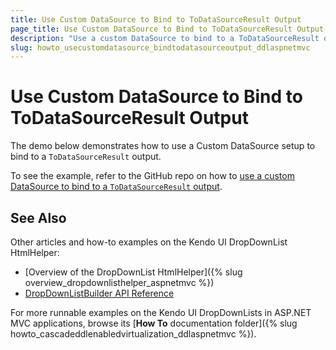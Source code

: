 ```yaml
---
title: Use Custom DataSource to Bind to ToDataSourceResult Output
page_title: Use Custom DataSource to Bind to ToDataSourceResult Output | Kendo UI DropDownList HtmlHelper
description: "Use a custom DataSource to bind to a ToDataSourceResult output in ASP.NET MVC applications."
slug: howto_usecustomdatasource_bindtodatasourceoutput_ddlaspnetmvc
---
```


# Use Custom DataSource to Bind to ToDataSourceResult Output

The demo below demonstrates how to use a Custom DataSource setup to bind to a `ToDataSourceResult` output.

To see the example, refer to the GitHub repo on how to [use a custom DataSource to bind to a `ToDataSourceResult` output](https://github.com/telerik/ui-for-aspnet-mvc-examples/tree/master/dropdownlist/KendoDropDownListCustomDataSource).

## See Also

Other articles and how-to examples on the Kendo UI DropDownList HtmlHelper:

* [Overview of the DropDownList HtmlHelper]({% slug overview_dropdownlisthelper_aspnetmvc %})
* [DropDownListBuilder API Reference](/api/Kendo.Mvc.UI.Fluent/DropDownListBuilder)

For more runnable examples on the Kendo UI DropDownLists in ASP.NET MVC applications, browse its [**How To** documentation folder]({% slug howto_cascadeddlenabledvirtualization_ddlaspnetmvc %}).
